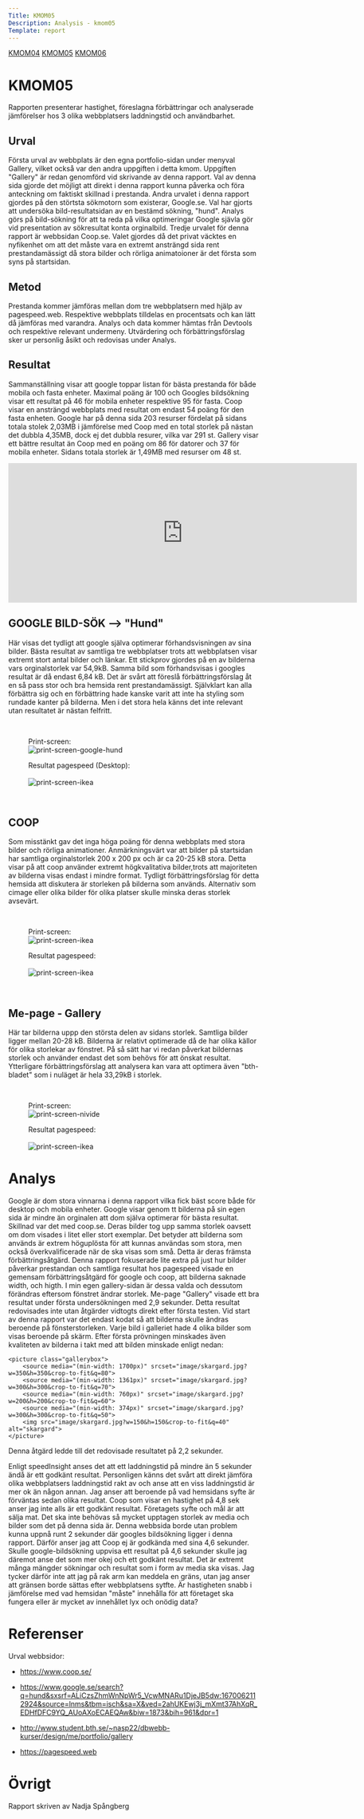 ```yaml
---
Title: KMOM05
Description: Analysis - kmom05
Template: report
---
```


<nav class="nav">
    <a href="%base_url%?analysis/01_colors">KMOM04</a>
    <a href="%base_url%?analysis/02_load">KMOM05</a>
    <a href="%base_url%?analysis/03_designprincip">KMOM06</a>
</nav>

KMOM05
==========================

Rapporten presenterar hastighet, föreslagna förbättringar och analyserade jämförelser hos 3 olika webbplatsers laddningstid och användbarhet.

Urval
-----------------------

Första urval av webbplats är den egna portfolio-sidan under menyval Gallery, vilket också var den andra uppgiften i detta kmom. Uppgiften "Gallery" är redan genomförd vid skrivande av denna rapport. Val av denna sida gjorde det möjligt att direkt i denna rapport kunna påverka och föra anteckning om faktiskt skillnad i prestanda.
Andra urvalet i denna rapport gjordes på den störtsta sökmotorn som existerar, Google.se. Val har gjorts att undersöka bild-resultatsidan av en bestämd sökning, "hund". Analys görs på bild-sökning för att ta reda på vilka optimeringar Google sjävla gör vid presentation av sökresultat konta orginalbild.
Tredje urvalet för denna rapport är webbsidan Coop.se. Valet gjordes då det privat väcktes en nyfikenhet om att det måste vara en extremt ansträngd sida rent prestandamässigt då stora bilder och rörliga animatoioner är det första som syns på startsidan. 


Metod
-----------------------

Prestanda kommer jämföras mellan dom tre webbplatsern med hjälp av pagespeed.web. Respektive webbplats tilldelas en procentsats och kan lätt då jämföras med varandra. Analys och data kommer hämtas från Devtools  och respektive relevant undermeny. Utvärdering och förbättringsförslag sker ur personlig åsikt och redovisas under Analys. 

Resultat
-----------------------

Sammanställning visar att google toppar listan för bästa prestanda för både mobila och fasta enheter. Maximal poäng är 100 och Googles bildsökning visar ett resultat på 46 för mobila enheter respektive 95 för fasta. Coop visar en ansträngd webbplats med resultat om endast 54 poäng för den fasta enheten. Google har på denna sida 203 resurser fördelat på sidans totala stolek 2,03MB i jämförelse med Coop med en total storlek på nästan det dubbla 4,35MB, dock ej det dubbla resurer, vilka var 291 st. Gallery visar ett bättre resultat än Coop med en poäng om 86 för datorer och 37 för mobila enheter. Sidans totala storlek är 1,49MB med resurser om 48 st. 


<iframe class="text" width="700" height="280" frameborder="0" scrolling="no" src="https://studentbth-my.sharepoint.com/personal/nasp22_student_bth_se/_layouts/15/Doc.aspx?sourcedoc={86860b3b-c902-474b-91a3-b962079da32e}&action=embedview&wdAllowInteractivity=False&wdHideGridlines=True&wdHideHeaders=True&wdDownloadButton=True&wdInConfigurator=True&wdInConfigurator=True&edesNext=true&edrtees6=false&resen=false"></iframe>


<h2> GOOGLE BILD-SÖK --> "Hund" </h2>

<p> Här visas det tydligt att google själva optimerar förhandsvisningen av sina bilder. Bästa resultat av samtliga tre webbplatser trots att webbplatsen visar extremt stort antal bilder och länkar. Ett stickprov gjordes på en av bilderna vars orginalstorlek var 54,9kB. Samma bild som förhandsvisas i googles resultat är då endast 6,84 kB. Det är svårt att föreslå förbättringsförslag åt en så pass stor och bra hemsida rent prestandamässigt. Självklart kan alla förbättra sig och en förbättring hade kanske varit att inte ha styling som rundade kanter på bilderna. Men i det stora hela känns det inte relevant utan resultatet är nästan felfritt. </p>

<br>

<figure class="print-screen">
<figcaption>Print-screen:</figcaption>
<img src="%base_url%/image/googl-hund.jpg?" class="pic" alt="print-screen-google-hund">
</figure>

<figure class="pagespeed">
<figcaption> Resultat pagespeed (Desktop): </figcaption>
<br>
<img src="%base_url%/image/google-prestanda.jpg" class="pic" alt="print-screen-ikea">
</figure>


<br>

<h2> COOP </h2>

<p> Som misstänkt gav det inga höga poäng för denna webbplats med stora bilder och rörliga animationer. Anmärkningsvärt var att bilder på startsidan har samtliga orginalstorlek 200 x 200 px och är ca 20-25 kB stora. Detta visar på att coop använder extremt högkvalitativa bilder,trots att majoriteten av bilderna visas endast i mindre format. Tydligt förbättringsförslag för detta hemsida att diskutera är storleken på bilderna som används. Alternativ som cimage eller olika bilder för olika platser skulle minska deras storlek avsevärt. 

</p>

<br>

<figure class="print-screen">
<figcaption>Print-screen:</figcaption>
<img src="%base_url%/image/coop.jpg" class="pic" alt="print-screen-ikea">
</figure>

<figure class="pagespeed">
<figcaption> Resultat pagespeed: </figcaption>
<br>
<img src="%base_url%/image/coop-prestanda.jpg" class="pic" alt="print-screen-ikea">
</figure>


<br>

<h2> Me-page - Gallery </h2>

<p> Här tar bilderna uppp den största delen av sidans storlek. Samtliga bilder ligger mellan 20-28 kB. Bilderna är relativt optimerade då de har olika källor för olika storlekar av fönstret. På så sätt har vi redan påverkat bildernas storlek och använder endast det som behövs för att önskat resultat.
Ytterligare förbättringsförslag att analysera kan vara att optimera även "bth-bladet" som i nuläget är hela 33,29kB i storlek.


</p>

<br>
<figure class="print-screen">
<figcaption>Print-screen:</figcaption>
<img src="%base_url%/image/gallery.jpg" class="pic" alt="print-screen-nivide">
</figure>

<figure class="pagespeed">
<figcaption> Resultat pagespeed: </figcaption>
<br>
<img src="%base_url%/image/gallery-prestanda.jpg" class="pic" alt="print-screen-ikea">
</figure>

<h1>Analys</h1> 

Google är dom stora vinnarna i denna rapport vilka fick bäst score både för desktop och mobila enheter. Google visar genom tt bilderna på sin egen sida är mindre än orginalen att dom själva optimerar för bästa resultat. Skillnad var det med coop.se. Deras bilder tog upp samma storlek oavsett om dom visades i litet eller stort exemplar. Det betyder att bilderna som används är extrem höguplösta för att kunnas användas som stora, men också överkvalificerade när de ska visas som små. Detta är deras främsta förbättringsåtgärd. Denna rapport fokuserade lite extra på just hur bilder påverkar prestandan och samtliga resultat hos pagespeed visade en gemensam förbättringsåtgärd för google och coop, att bilderna saknade width, och higth. I min egen gallery-sidan är dessa valda och dessutom förändras eftersom fönstret ändrar storlek. Me-page "Gallery" visade ett bra resultat under första undersökningen med 2,9 sekunder. Detta resultat redovisades inte utan åtgärder vidtogts direkt efter första testen. Vid start av denna rapport var det endast kodat så att bilderna skulle ändras beroende på fönsterstorleken. Varje bild i galleriet hade 4 olika bilder som visas beroende på skärm.
Efter första prövningen minskades även kvaliteten av bilderna i takt med att bilden minskade enligt nedan:
    
    <picture class="gallerybox">
        <source media="(min-width: 1700px)" srcset="image/skargard.jpg?w=350&h=350&crop-to-fit&q=80">
        <source media="(min-width: 1361px)" srcset="image/skargard.jpg?w=300&h=300&crop-to-fit&q=70">
        <source media="(min-width: 760px)" srcset="image/skargard.jpg?w=200&h=200&crop-to-fit&q=60">
        <source media="(min-width: 374px)" srcset="image/skargard.jpg?w=300&h=300&crop-to-fit&q=50">
        <img src="image/skargard.jpg?w=150&h=150&crop-to-fit&q=40" alt="skargard">
    </picture>

Denna åtgärd ledde till det redovisade resultatet på 2,2 sekunder. 

Enligt speedInsight anses det att ett laddningstid på mindre än 5 sekunder ändå är ett godkänt resultat. Personligen känns det svårt att direkt jämföra olika webbplatsers laddningstid rakt av och anse att en viss laddningstid är mer ok än någon annan. Jag anser att beroende på vad hemsidans syfte är förväntas sedan olika resultat. Coop som visar en hastighet på 4,8 sek anser jag inte alls är ett godkänt resultat. Företagets syfte och mål är att sälja mat. Det ska inte behövas så mycket upptagen storlek av media och bilder som det på denna sida är.
Denna webbsida borde utan problem kunna uppnå runt 2 sekunder där googles bildsökning ligger i denna rapport. Därför anser jag att Coop ej är godkända med sina 4,6 sekunder. Skulle google-bildsökning uppvisa ett resultat på 4,6 sekunder skulle jag däremot anse det som mer okej och ett godkänt resultat. Det är extremt många mängder sökningar och resultat som i form av media ska visas. Jag tycker därför inte att jag på rak arm kan meddela en gräns, utan jag anser att gränsen borde sättas efter webbplatsens sytfte. Är hastigheten snabb i jämförelse med vad hemsidan "måste" innehålla för att företaget ska fungera eller är mycket av innehållet lyx och onödig data? 


<h1> Referenser</h1> 

Urval webbsidor:
- https://www.coop.se/
- https://www.google.se/search?q=hund&sxsrf=ALiCzsZhmWnNpWr5_VcwMNARu1DjeJB5dw:1670062112924&source=lnms&tbm=isch&sa=X&ved=2ahUKEwj3j_mXmt37AhXqR_EDHfDFC9YQ_AUoAXoECAEQAw&biw=1873&bih=961&dpr=1
- http://www.student.bth.se/~nasp22/dbwebb-kurser/design/me/portfolio/gallery

- https://pagespeed.web

<h1> Övrigt </h1> 
Rapport skriven av Nadja Spångberg
